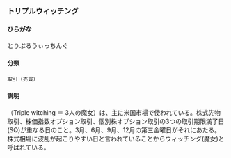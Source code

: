 <div style="display:none;">

## [あ行](securities-terms?id=あ行)
## [か行](securities-terms?id=か行)
## [さ行](securities-terms?id=さ行)
## [た行](securities-terms?id=た行)

</div>

### トリプルウィッチング

#### ひらがな

とりぷるうぃっちんぐ

#### 分類

`取引（売買）`

#### 説明

（Triple witching ＝ 3人の魔女）は、主に米国市場で使われている。株式先物取引、株価指数オプション取引、個別株オプション取引の3つの取引期限満了日(SQ)が重なる日のこと。3月、6月、9月、12月の第三金曜日がそれにあたる。株式相場に波乱が起こりやすい日と言われていることからウィッチング(魔女)と呼ばれている。

<div style="display:none;">

## [な行](securities-terms?id=な行)
## [は行](securities-terms?id=は行)
## [ま行](securities-terms?id=ま行)
## [や行](securities-terms?id=や行)
## [ら行](securities-terms?id=ら行)
## [わ行](securities-terms?id=わ行)
## [英数字・記号](securities-terms?id=英数字・記号)

</div>

